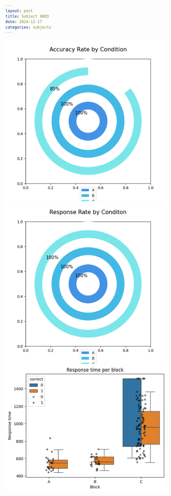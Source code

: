 ```yaml
---
layout: post
title: Subject 9003
date: 2024-12-17
categories: subjects
---
```


![](data/9003/run-8/9003_accuracy_rate.png)
![](data/9003/run-8/9003_response_rate.png)
![](data/9003/run-8/9003_rt.png)
